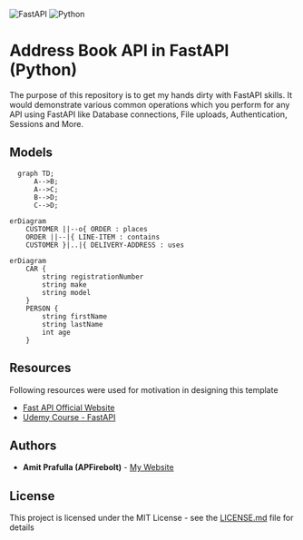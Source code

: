 ![FastAPI](https://img.shields.io/badge/FastAPI-005571?style=for-the-badge&logo=fastapi)
![Python](https://img.shields.io/badge/python-3670A0?style=for-the-badge&logo=python&logoColor=ffdd54)


# Address Book API in FastAPI (Python)

The purpose of this repository is to get my hands dirty with FastAPI skills. It would demonstrate various common operations which you perform for any API using FastAPI like Database connections, File uploads, Authentication, Sessions and More.

## Models 

```mermaid
  graph TD;
      A-->B;
      A-->C;
      B-->D;
      C-->D;
```

```mermaid
erDiagram
    CUSTOMER ||--o{ ORDER : places
    ORDER ||--|{ LINE-ITEM : contains
    CUSTOMER }|..|{ DELIVERY-ADDRESS : uses
```

```
erDiagram
    CAR {
        string registrationNumber
        string make
        string model
    }
    PERSON {
        string firstName
        string lastName
        int age
    }
```


## Resources

Following resources were used for motivation in designing this template

- [Fast API Official Website](https://fastapi.tiangolo.com/)
- [Udemy Course - FastAPI](https://www.udemy.com/course/fastapi-the-complete-course/)

## Authors

* **Amit Prafulla (APFirebolt)** - [My Website](https://apgiiit.com)

## License

This project is licensed under the MIT License - see the [LICENSE.md](LICENSE.md) file for details




